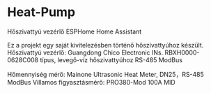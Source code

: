 # Heat-Pump
Hőszivattyú vezérlő ESPHome Home Assistant

Ez a projekt egy saját kivitelezésben történő hőszívattyúhoz készült.
Hőszivattyú vezérlő: Guangdong Chico Electronic INs. RBXH0000-0628C008 típus, levegő-víz hőszivattyúhoz RS-485 ModBus

Hőmennyiség mérő: Mainone Ultrasonic Heat Meter, DN25，RS-485 ModBus
Villamos figyasztásmérő: PRO380-Mod 100A MID
